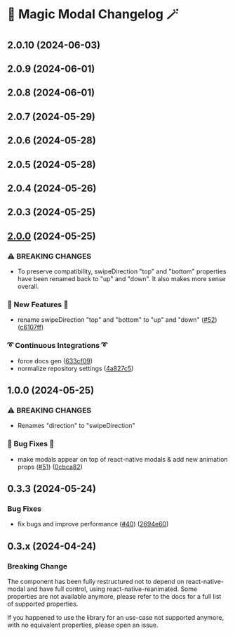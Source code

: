 # 🦄 Magic Modal Changelog 🪄

## 2.0.10 (2024-06-03)

## 2.0.9 (2024-06-01)

## 2.0.8 (2024-06-01)

## 2.0.7 (2024-05-29)

## 2.0.6 (2024-05-28)

## 2.0.5 (2024-05-28)

## 2.0.4 (2024-05-26)

## 2.0.3 (2024-05-25)

## [2.0.0](https://github.com/GSTJ/react-native-magic-modal/compare/1.0.0...2.0.0) (2024-05-25)


### ⚠ BREAKING CHANGES

* To preserve compatibility, swipeDirection "top" and
"bottom" properties have been renamed back to "up" and "down". It also
makes more sense overall.

### :stars: New Features :stars:

* rename swipeDirection "top" and "bottom" to "up" and "down" ([#52](https://github.com/GSTJ/react-native-magic-modal/issues/52)) ([c6107ff](https://github.com/GSTJ/react-native-magic-modal/commit/c6107ff49e197eba852cfa0cc0b23d6f2106b1e6))


### :curly_loop: Continuous Integrations :curly_loop:

* force docs gen ([633cf09](https://github.com/GSTJ/react-native-magic-modal/commit/633cf09da9c14d52f318315300d6014016312dfc))
* normalize repository settings ([4a827c5](https://github.com/GSTJ/react-native-magic-modal/commit/4a827c5ffd43c88da278fe81424df96c009ec3f6))

## 1.0.0 (2024-05-25)


### ⚠ BREAKING CHANGES

* Renames "direction" to "swipeDirection"

### :hammer: Bug Fixes :hammer:

* make modals appear on top of react-native modals & add new animation props ([#51](https://github.com/GSTJ/react-native-magic-modal/issues/51)) ([0cbca82](https://github.com/GSTJ/react-native-magic-modal/commit/0cbca82ca8033772d4bb996d26e7b1af7da7d76d))

## 0.3.3 (2024-05-24)

### Bug Fixes

- fix bugs and improve performance ([#40](https://github.com/GSTJ/react-native-magic-modal/issues/40)) ([2694e60](https://github.com/GSTJ/react-native-magic-modal/commit/2694e60291a4ede152168601d7c962b910885c43))

## 0.3.x (2024-04-24)

### Breaking Change

The component has been fully restructured not to depend on react-native-modal and have full control, using react-native-reanimated. Some properties are not available anymore, please refer to the docs for a full list of supported properties.

If you happened to use the library for an use-case not supported anymore, with no equivalent properties, please open an issue.
